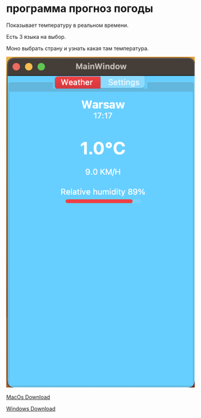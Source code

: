 # программа прогноз погоды

Показывает температуру в реальном времени.

Есть 3 языка на выбор.

Моно выбрать страну и узнать какая там температура.

![скриншот программы](/screenshot.png)

[MacOs Download](https://media.githubusercontent.com/media/4awka-4a9/weather/main/dist/weather%20report%20installer.dmg/ "Download for MacOs")

[Windows Download](https://raw.githubusercontent.com/4awka-4a9/weather/main/dist/weatherReport/weatherReport/ "Download for Windows")
